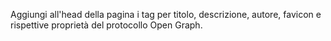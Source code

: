Aggiungi all'head della pagina i tag per titolo, descrizione, autore, favicon e rispettive proprietà del protocollo Open Graph.